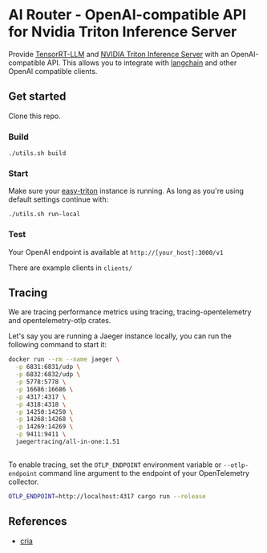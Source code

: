 # AI Router - OpenAI-compatible API for Nvidia Triton Inference Server

Provide [TensorRT-LLM](https://github.com/NVIDIA/TensorRT-LLM) and [NVIDIA Triton Inference Server](https://github.com/triton-inference-server/tensorrtllm_backend)
with an OpenAI-compatible API. This allows you to integrate with [langchain](https://github.com/langchain-ai/langchain) and other OpenAI compatible clients.

## Get started

Clone this repo.

### Build

`./utils.sh build`

### Start

Make sure your [easy-triton](https://github.com/toverainc/easy-triton) instance is running. As long as you're using default settings continue with:

`./utils.sh run-local`

### Test

Your OpenAI endpoint is available at `http://[your_host]:3000/v1`

There are example clients in `clients/`

## Tracing
We are tracing performance metrics using tracing, tracing-opentelemetry and opentelemetry-otlp crates.

Let's say you are running a Jaeger instance locally, you can run the following command to start it:
```bash
docker run --rm --name jaeger \
  -p 6831:6831/udp \
  -p 6832:6832/udp \
  -p 5778:5778 \
  -p 16686:16686 \
  -p 4317:4317 \
  -p 4318:4318 \
  -p 14250:14250 \
  -p 14268:14268 \
  -p 14269:14269 \
  -p 9411:9411 \
  jaegertracing/all-in-one:1.51
  
```

To enable tracing, set the `OTLP_ENDPOINT` environment variable or `--otlp-endpoint` command line
argument to the endpoint of your OpenTelemetry collector.
```bash
OTLP_ENDPOINT=http://localhost:4317 cargo run --release
```

## References
- [cria](https://github.com/AmineDiro/cria)
